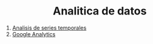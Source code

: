 
<!-- PROJECT LOGO -->
<h1 align="center">Analitica de datos</h1>



<ol>
  <li><a href="https://github.com/topassky/Analitica-de-datos/tree/master/Analisis%20de%20series%20temporales">Analisis de series temporales</a></li>
  <li><a href="https://github.com/topassky/Analitica-de-datos/tree/master/Google%20Analytics">Google Analytics</a></li>
</ol>


